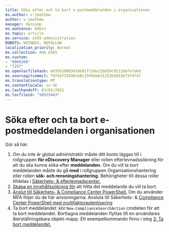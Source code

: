 ```yaml
---
title: Söka efter och ta bort e-postmeddelanden i organisationen
ms.author: v-jmathew
author: v-jmathew
manager: dansimp
ms.audience: Admin
ms.topic: article
ms.service: o365-administration
ROBOTS: NOINDEX, NOFOLLOW
localization_priority: Normal
ms.collection: Adm_O365
ms.custom:
- "9000260"
- "7257"
ms.openlocfilehash: e935b10083459b81fc58e12bb59c9511defefa6d
ms.sourcegitcommit: 78fe9f33438cb0c19f0dab31253b5853b73f4f47
ms.translationtype: MT
ms.contentlocale: sv-SE
ms.lasthandoff: 03/05/2021
ms.locfileid: "50525443"
---
```

# <a name="search-for-and-delete-email-messages-in-your-organization"></a>Söka efter och ta bort e-postmeddelanden i organisationen

Gör så här:

1. Om du inte är global administratör måste ditt konto läggas till i rollgruppen **för eDiscovery Manager** eller rollen efterlevnadssökning för att du ska kunna söka efter **meddelanden.** Om du vill ta bort meddelanden måste du gå **med** i rollgruppen Organisationshantering eller rollen **sök- och rensningshantering.** Behörigheter till dessa roller tilldelas i [Säkerhets- & efterlevnadscenter.](https://protection.office.com)
2. [Skapa en innehållssökning för](https://docs.microsoft.com/office365/securitycompliance/content-search) att hitta det meddelande du vill ta bort.
3. [Anslut till Säkerhets- & Compliance Center PowerShell.](https://docs.microsoft.com/powershell/exchange/office-365-scc/connect-to-scc-powershell/connect-to-scc-powershell) Om du använder MFA följer du de här anvisningarna: Ansluta till Säkerhets- & [Compliance Center PowerShell med multifaktorautentisering](https://docs.microsoft.com/powershell/exchange/office-365-scc/connect-to-scc-powershell/mfa-connect-to-scc-powershell)
4. Ta bort meddelandet: kör `New-ComplianceSearchAction` cmdleten för att ta bort meddelandet. Borttagna meddelanden flyttas till en användares återställningsbara objekt-mapp. Ett exempelkommando finns i steg [3: Ta bort meddelandet.](https://docs.microsoft.com/office365/securitycompliance/search-for-and-delete-messages-in-your-organization)
